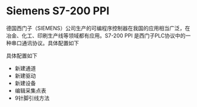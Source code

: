 # Siemens S7-200 PPI

德国西门子（SIEMENS）公司生产的可编程序控制器在我国的应用相当广泛，在冶金、化工、印刷生产线等领域都有应用。S7-200 PPI 是西门子PLC协议中的一种串口通讯协议。具体配置如下

具体配置如下

- 新建通道
- 新建驱动
- 新建设备
- 编辑采集点表
- 9针脚引线方法